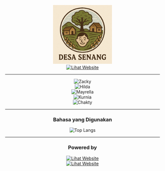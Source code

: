 <div align="center">
  
  <img width="192" title="Whatsapp-Bot-Multi-Device-Profile" src="https://github.com/JustKelompok/Website-Desa-Senang/blob/main/logo_desa.png"/>

</div>

<div align="center">
  
  <a href="http://www.desa-senang.my.id/">
    <img title="Lihat Website" src="https://img.shields.io/badge/Lihat%20Website-green?colorA=%23ff0000&colorB=%23017e40&style=for-the-badge"></a>

</div>

---

<div align="center">  
  
  <img title="Zacky" src="https://img.shields.io/badge/AUTHOR-Muh Zacky Raihan.S-blue.svg?style=for-the-badge&logo=github"></a><br>
  <img title="Hilda" src="https://img.shields.io/badge/AUTHOR-Hilda Nurul Hidayat-blue.svg?style=for-the-badge&logo=github"></a><br>
  <img title="Mayrella" src="https://img.shields.io/badge/AUTHOR-Mayrella D. Patioran-blue.svg?style=for-the-badge&logo=github"></a><br>
  <img title="Kurnia" src="https://img.shields.io/badge/AUTHOR-Kurnia Aljawari-blue.svg?style=for-the-badge&logo=github"></a><br>
  <img title="Chakty" src="https://img.shields.io/badge/AUTHOR-Chakty Theo-blue.svg?style=for-the-badge&logo=github"></a>
  
</div>

---

<div align="center">
  
### Bahasa yang Digunakan

  ![Top Langs](https://github-readme-stats.vercel.app/api/top-langs/?username=JustKelompok&layout=compact&theme=default&repo=Website-Desa-Senang)

</div>

<div align="center">

---

### Powered by

<a href="http://www.desa-senang.my.id/">
    <img title="Lihat Website" src="https://upload.wikimedia.org/wikipedia/commons/thumb/4/4b/Cloudflare_Logo.svg/1200px-Cloudflare_Logo.svg.png" width="200px"></a><br>

<a href="http://www.desa-senang.my.id/">
    <img title="Lihat Website" src="https://encrypted-tbn0.gstatic.com/images?q=tbn:ANd9GcTaJ1bf8po3yGKfR6-nMlognAHPauC9tKb7PA&s" width="200px"></a>

</div>
